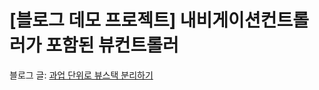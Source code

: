 # [블로그 데모 프로젝트] 내비게이션컨트롤러가 포함된 뷰컨트롤러
블로그 글: [과업 단위로 뷰스택 분리하기](https://yungsoyu.medium.com/modal-viewcontroller%EC%97%90%EC%84%9C-push-present-%ED%95%98%EA%B8%B0-5ee88b3c3e03)
